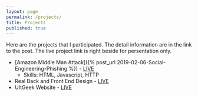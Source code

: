 ```yaml
---
layout: page
permalink: /projects/
title: Projects
published: true
---
```

Here are the projects that I participated. The detail information are in the link to the post. The live project link is right beside for persentation only.
- [Amazon Middle Man Attack]({% post_url 2019-02-06-Social-Engineering-Phishing %}) - [LIVE](/projects/amazon/)
  - Skills: HTML, Javascript, HTTP
- Real Back and Front End Design - [LIVE](/projects/realhome/)
- UltGeek Website - [LIVE](/projects/ultgeek/)